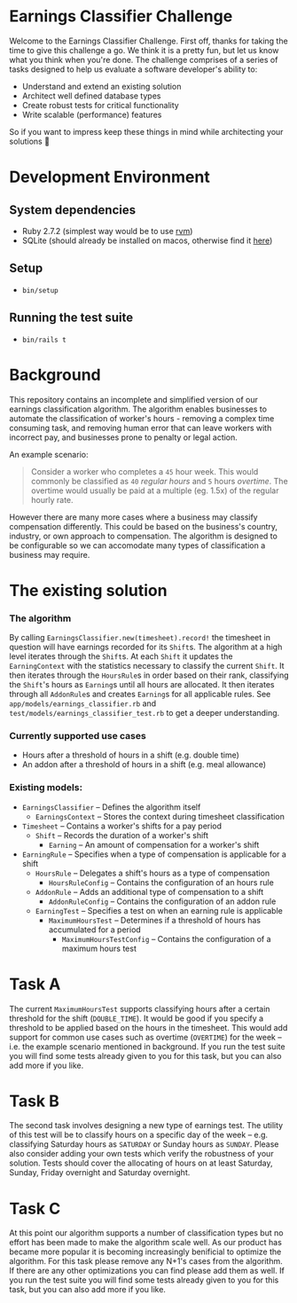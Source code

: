 # Earnings Classifier Challenge

Welcome to the Earnings Classifier Challenge. First off, thanks for taking the time to give this challenge a go. We think it is a pretty fun, but let us know what you think when you're done. The challenge comprises of a series of tasks designed to help us evaluate a software developer's ability to:

  * Understand and extend an existing solution
  * Architect well defined database types
  * Create robust tests for critical functionality
  * Write scalable (performance) features

So if you want to impress keep these things in mind while architecting your solutions 🧐

# Development Environment

## System dependencies
  * Ruby 2.7.2 (simplest way would be to use [rvm](https://rvm.io/))
  * SQLite (should already be installed on macos, otherwise find it [here](https://www.sqlite.org/index.html))

## Setup
  * `bin/setup`

## Running the test suite
  * `bin/rails t`

# Background
This repository contains an incomplete and simplified version of our earnings classification algorithm. The algorithm enables businesses to automate the classification of worker's hours - removing a complex time consuming task, and removing human error that can leave workers with incorrect pay, and businesses prone to penalty or legal action.

An example scenario:
  > Consider a worker who completes a `45` hour week. This would commonly be classified as `40` _regular hours_ and `5` hours _overtime_. The overtime would usually be paid at a multiple (eg. 1.5x) of the regular hourly rate.

However there are many more cases where a business may classify compensation differently. This could be based on the business's country, industry, or own approach to compensation. The algorithm is designed to be configurable so we can accomodate many types of classification a business may require.

# The existing solution

### The algorithm

By calling `EarningsClassifier.new(timesheet).record!` the timesheet in question will have earnings recorded for its `Shift`s. The algorithm at a high level iterates through the `Shift`s. At each `Shift` it updates the `EarningContext` with the statistics necessary to classify the current `Shift`. It then iterates through the `HoursRule`s in order based on their rank, classifying the `Shift`'s hours as `Earning`s until all hours are allocated. It then iterates through all `AddonRule`s and creates `Earning`s for all applicable rules. See `app/models/earnings_classifier.rb` and `test/models/earnings_classifier_test.rb` to get a deeper understanding.

### Currently supported use cases
  * Hours after a threshold of hours in a shift (e.g. double time)
  * An addon after a threshold of hours in a shift (e.g. meal allowance)

### Existing models:
  * `EarningsClassifier` – Defines the algorithm itself
    * `EarningsContext` – Stores the context during timesheet classification
  * `Timesheet` – Contains a worker's shifts for a pay period
    * `Shift` – Records the duration of a worker's shift
      * `Earning` – An amount of compensation for a worker's shift
  * `EarningRule` – Specifies when a type of compensation is applicable for a shift
    * `HoursRule` – Delegates a shift's hours as a type of compensation
      * `HoursRuleConfig` – Contains the configuration of an hours rule
    * `AddonRule` – Adds an additional type of compensation to a shift
      * `AddonRuleConfig` – Contains the configuration of an addon rule
    * `EarningTest` – Specifies a test on when an earning rule is applicable
      * `MaximumHoursTest` – Determines if a threshold of hours has accumulated for a period
        * `MaximumHoursTestConfig` – Contains the configuration of a maximum hours test

# Task A

The current `MaximumHoursTest` supports classifying hours after a certain threshold for the shift (`DOUBLE_TIME`). It would be good if you specify a threshold to be applied based on the hours in the timesheet. This would add support for common use cases such as overtime (`OVERTIME`) for the week – i.e. the example scenario mentioned in background. If you run the test suite you will find some tests already given to you for this task, but you can also add more if you like.

# Task B

The second task involves designing a new type of earnings test. The utility of this test will be to classify hours on a specific day of the week – e.g. classifying Saturday hours as `SATURDAY` or Sunday hours as `SUNDAY`. Please also consider adding your own tests which verify the robustness of your solution. Tests should cover the allocating of hours on at least Saturday, Sunday, Friday overnight and Saturday overnight.

# Task C

At this point our algorithm supports a number of classification types but no effort has been made to make the algorithm scale well. As our product has became more popular it is becoming increasingly benificial to optimize the algorithm. For this task please remove any N+1's cases from the algorithm. If there are any other optimizations you can find please add them as well. If you run the test suite you will find some tests already given to you for this task, but you can also add more if you like.
